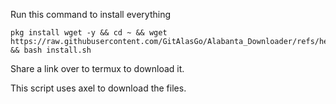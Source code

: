 Run this command to install everything
```
pkg install wget -y && cd ~ && wget https://raw.githubusercontent.com/GitAlasGo/Alabanta_Downloader/refs/heads/main/install/install.sh && bash install.sh
```
Share a link over to termux to download it.

This script uses axel to download the files.
